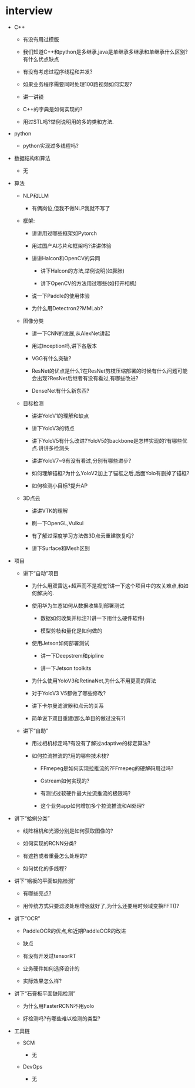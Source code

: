 # interview

*   C++
    
    *   有没有用过模版
        
    *   我们知道C++和python是多继承,java是单继承多继承和单继承什么区别?有什么优点缺点
        
    *   有没有考虑过程序线程和并发?
        
    *   如果业务程序需要同时处理100路视频如何实现?
        
    *   讲一讲锁
        
    *   C++的字典是如何实现的?
        
    *   用过STL吗?举例说明用的多的类和方法.
        
*   python
    
    *   python实现过多线程吗?
        
*   数据结构和算法
    
    *   无
        
*   算法
    
    *   NLP和LLM
        
        *   有俩岗位,但我不做NLP我就不写了
            
    *   框架:
        
        *   讲讲用过哪些框架如Pytorch
            
        *   用过国产AI芯片和框架吗?讲讲体验
            
        *   讲讲Halcon和OpenCV的异同
            
            *   讲下Halcon的方法,举例说明(如膨胀)
                
            *   讲下OpenCV的方法用过哪些(如打开相机)
                
        *   说一下Paddle的使用体验
            
        *   为什么用Detectron2?MMLab?
            
        
    *   图像分类
        
        *   讲一下CNN的发展,从AlexNet讲起
            
        *   用过Inception吗,讲下各版本
            
        *   VGG有什么突破?
            
        *   ResNet的优点是什么?在ResNet剪枝压缩部署的时候有什么问题可能会出现?ResNet后继者有没有看过,有哪些改进?
            
        *   DenseNet有什么新东西?
            
    *   目标检测
        
        *   讲讲YoloV1的理解和缺点
            
        *   讲下YoloV3的特点
            
        *   讲下YoloV5有什么改进?YoloV5的backbone是怎样实现的?有哪些优点.讲讲多检测头
            
        *   讲讲YoloV7~9有没有看过,分别有哪些进步?
            
        *   如何理解锚框?为什么YoloV2加上了锚框之后,后面Yolo有删掉了锚框?
            
        *   如何检测小目标?提升AP
            
    *   3D点云
        
        *   讲讲VTK的理解
            
        *   刷一下OpenGL,Vulkul
            
        *   有了解过深度学习方法做3D点云重建恢复吗?
            
        *   讲下Surface和Mesh区别
            
*   项目
    
    *   讲下“自动”项目
        
        *   为什么用双雷达+超声而不是视觉?讲一下这个项目中的攻关难点,和如何解决的.
            
        *   使用华为生态如何从数据收集到部署测试
            
            *   数据如何收集并标注?(讲一下用什么硬件软件)
                
            *   模型剪枝和量化是如何做的
                
        *   使用Jetson如何部署测试
            
            *   讲一下Deepstrem和pipline
                
            *   讲一下Jetson toolkits
                
        *   为什么使用YoloV3和RetinaNet,为什么不用更高的算法
            
        *   对于YoloV3 V5都做了哪些修改?
            
        *   讲下卡尔曼滤波器和点云的关系
            
        *   简单说下双目重建(那么单目的做过没有?)
            
    *   讲下“自助”
        
        *   用过相机标定吗?有没有了解过adaptive的标定算法?
            
        *   如何拉流推流的?用的哪些技术栈?
            
            *   FFmepeg是如何实现拉推流的?FFmepeg的硬解码用过吗?
                
            *   Gstream如何实现的?
                
            *   有测试过软硬件最大拉流推流的极限吗?
                
            *   这个业务app如何增加多个拉流推流和AI处理?
                
*   讲下“蛤蜊分类”
    
    *   线阵相机和光源分别是如何获取图像的?
        
    *   如何实现的RCNN分类?
        
    *   有遮挡或者重叠怎么处理的?
        
    *   如何优化的多线程?
        
*   讲下“铝板的平面缺陷检测”
    
    *   有哪些亮点?
        
    *   用传统方式只要滤波处理增强就好了,为什么还要用时频域变换FFT()?
        
*   讲下“OCR”
    
    *   PaddleOCR的优点,和近期PaddleOCR的改进
        
    *   缺点
        
    *   有没有开发过tensorRT
        
    *   业务硬件如何选择设计的
        
    *   实际效果怎么样?
        
*   讲下“石膏板平面缺陷检测”
    
    *   为什么用FasterRCNN不用yolo
        
    *   好检测吗?有哪些难以检测的类型?
        
*   工具链
    
    *   SCM
        
        *   无
            
    *   DevOps
        
        *   无
